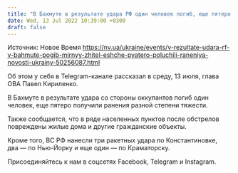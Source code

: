 ```yaml
---
title: "В Бахмуте в результате удара РФ один человек погиб, еще пятеро получили ранения — Донецкая ОВА"
date: Wed, 13 Jul 2022 10:39:00 +0300
draft: false
---
```

Источник: Новое Время https://nv.ua/ukraine/events/v-rezultate-udara-rf-v-bahmute-pogib-mirnyy-zhitel-eshche-pyatero-poluchili-raneniya-novosti-ukrainy-50256087.html


Об этом у себя в Telegram-канале рассказал в среду, 13 июля, глава ОВА Павел Кириленко.

В Бахмуте в результате удара со стороны оккупантов погиб один человек, еще пятеро получили ранения разной степени тяжести.

Также сообщается, что в ряде населенных пунктов после обстрелов повреждены жилые дома и другие гражданские объекты.

Кроме того, ВС РФ нанесли три ракетных удара по Константиновке, два — по Нью-Йорку и еще один — по Краматорску.

Присоединяйтесь к нам в соцсетях Facebook, Telegram и Instagram.
